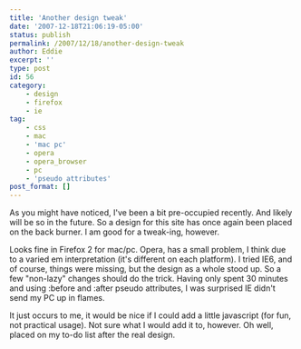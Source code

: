 ```yaml
---
title: 'Another design tweak'
date: '2007-12-18T21:06:19-05:00'
status: publish
permalink: /2007/12/18/another-design-tweak
author: Eddie
excerpt: ''
type: post
id: 56
category:
    - design
    - firefox
    - ie
tag:
    - css
    - mac
    - 'mac pc'
    - opera
    - opera_browser
    - pc
    - 'pseudo attributes'
post_format: []
---
```

As you might have noticed, I've been a bit pre-occupied recently. And likely will be so in the future. So a design for this site has once again been placed on the back burner. I am good for a tweak-ing, however.

Looks fine in Firefox 2 for mac/pc. Opera, has a small problem, I think due to a varied em interpretation (it's different on each platform). I tried IE6, and of course, things were missing, but the design as a whole stood up. So a few "non-lazy" changes should do the trick. Having only spent 30 minutes and using :before and :after pseudo attributes, I was surprised IE didn't send my PC up in flames.

It just occurs to me, it would be nice if I could add a little javascript (for fun, not practical usage). Not sure what I would add it to, however. Oh well, placed on my to-do list after the real design.